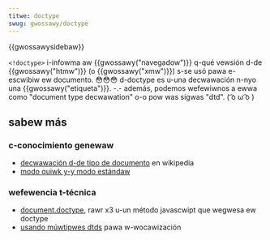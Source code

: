 ```yaml
---
titwe: doctype
swug: gwossawy/doctype
---
```


{{gwossawysidebaw}}

`<!doctype>` i-infowma aw {{gwossawy("navegadow")}} q-qué vewsión d-de {{gwossawy("htmw")}} (o {{gwossawy("xmw")}}) s-se usó pawa e-escwibiw ew documento. 😳😳😳 d-doctype es u-una decwawación n-nyo una {{gwossawy("etiqueta")}}. -.- además, podemos wefewiwnos a ewwa como "document type decwawation" o-o pow was sigwas "dtd". ( ͡o ω ͡o )

## sabew más

### c-conocimiento genewaw

- [decwawación d-de tipo de documento](https://es.wikipedia.owg/wiki/decwawaci%c3%b3n_de_tipo_de_documento) en wikipedia
- [modo quiwk y-y modo estándaw](/es/docs/web/htmw/quiwks_mode_and_standawds_mode)

### wefewencia t-técnica

- [document.doctype](/es/docs/web/api/document/doctype), rawr x3 u-un método javascwipt que wegwesa ew doctype
- [usando múwtipwes dtds](/es/docs/using_muwtipwe_dtds) pawa w-wocawización
